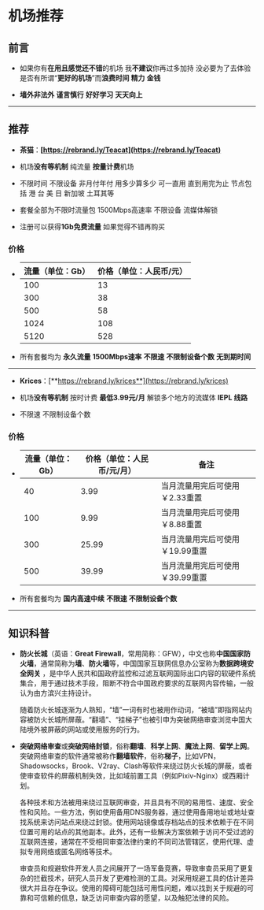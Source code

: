 # 机场推荐

## 前言

- 如果你有**在用且感觉还不错**的机场 我**不建议**你再过多加持 没必要为了去体验是否有所谓“**更好的机场**”而**浪费时间** **精力** **金钱**

- **墙外非法外** **谨言慎行** **好好学习** **天天向上**

------

## 推荐

- **茶猫**：**[https://rebrand.ly/Teacat](https://rebrand.ly/Teacat)**

- 机场**没有等机制** 纯流量 **按量计费**机场 

- 不限时间 不限设备 非月付年付 用多少算多少 可一直用 直到用完为止 节点包括 港 台 美 日 新加坡 土耳其等

- 套餐全部为不限时流量包 1500Mbps高速率 不限设备 流媒体解锁

- 注册可以获得**1Gb免费流量** 如果觉得不错再购买

### 价格

- | 流量（单位：Gb） | 价格（单位：人民币/元） |
  | ---------------- | ----------------------- |
  | 100              | 13                      |
  | 300              | 38                      |
  | 500              | 58                      |
  | 1024             | 108                     |
  | 5120             | 528                     |

- 所有套餐均为 **永久流量** **1500Mbps速率** **不限速** **不限制设备个数** **无到期时间**

------

- **Krices**：[**https://rebrand.ly/krices**](https://rebrand.ly/krices)

- 机场**没有等机制** 按时计费 **最低3.99元/月** 解锁多个地方的流媒体 **IEPL 线路**

- 不限速 不限制设备个数

### 价格

- | 流量（单位：Gb） | 价格（单位：人民币/元/月） | 备注                            |
  | ---------------- | -------------------------- | ------------------------------- |
  | 40               | 3.99                       | 当月流量用完后可使用￥2.33重置  |
  | 100              | 9.99                       | 当月流量用完后可使用￥8.88重置  |
  | 300              | 25.99                      | 当月流量用完后可使用￥19.99重置 |
  | 500              | 39.99                      | 当月流量用完后可使用￥39.99重置 |

- 所有套餐均为 **国内高速中续** **不限速** **不限制设备个数**

------

## 知识科普

- **防火长城**（英语：**Great Firewall**，常用简称：GFW），中文也称**中国国家防火墙**，通常简称为**墙**、**防火墙**等，中国国家互联网信息办公室称为**数据跨境安全网关** ，是中华人民共和国政府监控和过滤互联网国际出口内容的软硬件系统集合，用于通过技术手段，阻断不符合中国政府要求的互联网内容传输，一般认为由方滨兴主持设计。

  随着防火长城逐渐为人熟知，“墙”一词有时也被用作动词，“被墙”即指网站内容被防火长城所屏蔽。“翻墙”、“挂梯子”也被引申为突破网络审查浏览中国大陆境外被屏蔽的网站或使用服务的行为。

- **突破网络审查**或**突破网络封锁**，俗称**翻墙**、**科学上网**、**魔法上网**、**留学上网**。突破网络审查的软件通常被称作**翻墙软件**，俗称**梯子**，比如VPN，Shadowsocks，Brook、V2ray、Clash等软件来绕过防火长城的屏蔽，或者使审查软件的屏蔽机制失效，比如域前置工具（例如Pixiv-Nginx）或西厢计划。

  各种技术和方法被用来绕过互联网审查，并且具有不同的易用性、速度、安全性和风险。一些方法，例如使用备用DNS服务器，通过使用备用地址或地址查找系统来访问站点来绕过封锁。使用网站镜像或存档站点的技术依赖于在不同位置可用的站点的其他副本。此外，还有一些解决方案依赖于访问不受过滤的互联网连接，通常在不受相同审查法律约束的不同司法管辖区，使用代理、虚拟专用网络或匿名网络等技术。

  审查员和规避软件开发人员之间展开了一场军备竞赛，导致审查员采用了更复杂的拦截技术，研究人员开发了更难检测的工具。对采用规避工具的估计差异很大并且存在争议。使用的障碍可能包括可用性问题，难以找到关于规避的可靠和可信赖的信息，缺乏访问审查内容的愿望，以及触犯法律的风险。
